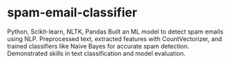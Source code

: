 # spam-email-classifier
Python, Scikit-learn, NLTK, Pandas Built an ML model to detect spam emails using NLP. Preprocessed text, extracted features with CountVectorizer, and trained classifiers like Naive Bayes for accurate spam detection. Demonstrated skills in text classification and model evaluation.
